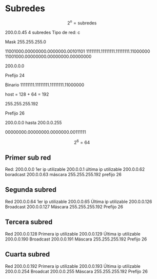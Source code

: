 # Subredes
$$
2^n = \text{subredes}
$$

200.0.0.45 4 subredes
Tipo de red: c

Mask 255.255.255.0

11001000.00000000.0000000.00101101
11111111.11111111.11111111.11000000
11001000.00000000.00000000.00000000

200.0.0.0


Prefijo 24


Binario
11111111.11111111.11111111.11000000

host = 128 + 64 = 192

255.255.255.192

Prefijo 26

200.0.0.0 hasta 200.0.0.255

00000000.00000000.0000000.00111111

$$
2^6 = 64
$$
## Primer sub red
Red: 200.0.0.0
1er ip utilizable 200.0.0.1
última ip utilizable 200.0.0.62
boradcast 200.0.0.63
máscara 255.255.255.192
prefijo 26

## Segunda subred
Red 200.0.0.64
1er ip utilizable 200.0.0.65
Última ip utilizable 200.0.0.126
Broadcast 200.0.0.127
Máscara 255.255.255.192
Prefijo 26

## Tercera subred
Red 200.0.0.128
Primera ip utilizable 200.0.0.129
Última ip utilizable 200.0.0.190
Broadcast 200.0.0.191
Máscara 255.255.255.192
Prefijo 26

## Cuarta subred
Red 200.0.0.192
Primera ip utilizable 200.0.0.193
Última ip utilizable 200.0.0.254
Broadcat 200.0.0.255
Máscara 255.255.255.192
Prefijo 26

